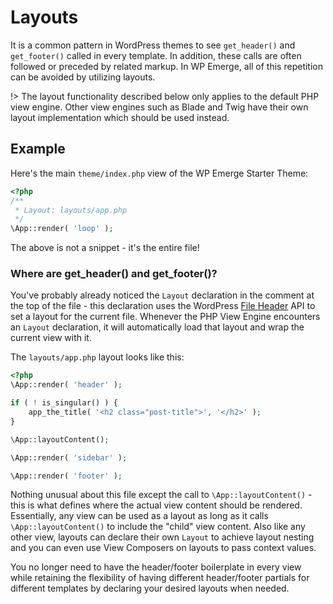 # Layouts

It is a common pattern in WordPress themes to see `get_header()` and `get_footer()` called in every template. In addition, these calls are often followed or preceded by related markup.
In WP Emerge, all of this repetition can be avoided by utilizing layouts.

!> The layout functionality described below only applies to the default PHP view engine. Other view
engines such as Blade and Twig have their own layout implementation which should be used instead.

## Example

Here's the main `theme/index.php` view of the WP Emerge Starter Theme:

```php
<?php
/**
 * Layout: layouts/app.php
 */
\App::render( 'loop' );
```

The above is not a snippet - it's the entire file!

### Where are get_header() and get_footer()?

You've probably already noticed the `Layout` declaration in the comment at the top of the file - this declaration uses the WordPress [File Header](https://codex.wordpress.org/File_Header) API to set a layout for the current file.
Whenever the PHP View Engine encounters an `Layout` declaration, it will automatically load that layout and wrap the current view with it.

The `layouts/app.php` layout looks like this:
```php
<?php
\App::render( 'header' );

if ( ! is_singular() ) {
	app_the_title( '<h2 class="post-title">', '</h2>' );
}

\App::layoutContent();

\App::render( 'sidebar' );

\App::render( 'footer' );
```

Nothing unusual about this file except the call to `\App::layoutContent()` - this is what defines where the actual view content should be rendered. Essentially, any view can be used as a layout as long as it calls `\App::layoutContent()` to include the "child" view content.
Also like any other view, layouts can declare their own `Layout` to achieve layout nesting and you can even use View Composers on layouts to pass context values.

You no longer need to have the header/footer boilerplate in every view while retaining the flexibility of having different header/footer partials for different templates by declaring your desired layouts when needed.
